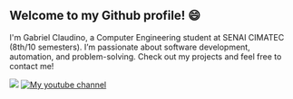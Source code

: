 ## Welcome to my Github profile! :smile:

I'm Gabriel Claudino, a Computer Engineering student at SENAI CIMATEC (8th/10 semesters). I’m passionate about software development, automation, and problem-solving. Check out my projects and feel free to contact me!
  
[<img src="https://img.shields.io/badge/linkedin-%230077B5.svg?&style=for-the-badge&logo=linkedin&logoColor=white" />](https://www.linkedin.com/in/gabrielclaudinoo/) 
</a> <a href="https://www.youtube.com/@Gabriel_Claudino" target="_blank" rel="nofollow"><img src="https://img.shields.io/badge/YouTube-FF0000?style=for-the-badge&logo=youtube&logoColor=white" alt="My youtube channel"></a>
